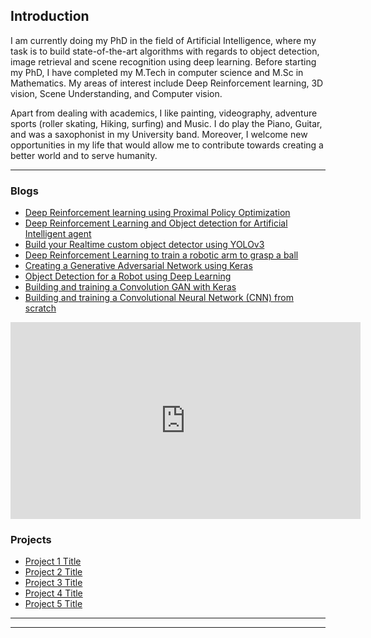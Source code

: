 ## Introduction
I am currently doing my PhD in the field of Artificial Intelligence, where my task is to build state-of-the-art algorithms with regards to object detection, image retrieval and scene recognition using deep learning. Before starting my PhD, I have completed my M.Tech in computer science and M.Sc in Mathematics. My areas of interest include Deep Reinforcement learning, 3D vision, Scene Understanding, and Computer vision. 

Apart from dealing with academics, I like painting, videography, adventure sports (roller skating, Hiking, surfing) and Music. I do play the Piano, Guitar, and was a saxophonist in my University band. Moreover, I welcome new opportunities in my life that would allow me to contribute towards creating a better world and to serve humanity.


---

### Blogs
- [Deep Reinforcement learning using Proximal Policy Optimization](https://link.medium.com/7Ej1F2H9Rbb)
- [Deep Reinforcement Learning and Object detection for Artificial Intelligent agent](https://link.medium.com/dvHiL4N9Rbb )
- [Build your Realtime custom object detector using YOLOv3](https://link.medium.com/U1riElR9Rbb )
- [Deep Reinforcement Learning to train a robotic arm to grasp a ball](https://link.medium.com/VZQC6cV9Rbb )
- [Creating a Generative Adversarial Network using Keras]( https://link.medium.com/AE3FPWZ9Rbb )
- [Object Detection for a Robot using Deep Learning](https://medium.com/analytics-vidhya/object-detection-for-robots-using-deep-learning-68c660aa3b96)
- [Building and training a Convolution GAN with Keras](https://medium.com/analytics-vidhya/building-and-training-a-convolution-gan-with-keras-9e88cd348243)
- [Building and training a Convolutional Neural Network (CNN) from scratch](https://medium.com/ai-in-plain-english/building-and-training-a-convolutional-neural-network-cnn-from-scratch-9a64bcc62c1)

<iframe width="560" height="315" src="https://youtu.be/7NMKbAcX55k" frameborder="0" allow="autoplay; encrypted-media" allowfullscreen></iframe>

### Projects

- [Project 1 Title](http://example.com/)
- [Project 2 Title](http://example.com/)
- [Project 3 Title](http://example.com/)
- [Project 4 Title](http://example.com/)
- [Project 5 Title](http://example.com/)

---




---

